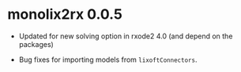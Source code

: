 # monolix2rx 0.0.5

* Updated for new solving option in rxode2 4.0 (and depend on the packages)

* Bug fixes for importing models from `lixoftConnectors`.
